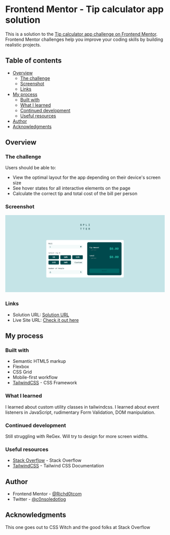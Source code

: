 # Frontend Mentor - Tip calculator app solution

This is a solution to the [Tip calculator app challenge on Frontend Mentor](https://www.frontendmentor.io/challenges/tip-calculator-app-ugJNGbJUX). Frontend Mentor challenges help you improve your coding skills by building realistic projects.

## Table of contents

- [Overview](#overview)
  - [The challenge](#the-challenge)
  - [Screenshot](#screenshot)
  - [Links](#links)
- [My process](#my-process)
  - [Built with](#built-with)
  - [What I learned](#what-i-learned)
  - [Continued development](#continued-development)
  - [Useful resources](#useful-resources)
- [Author](#author)
- [Acknowledgments](#acknowledgments)



## Overview

### The challenge

Users should be able to:

- View the optimal layout for the app depending on their device's screen size
- See hover states for all interactive elements on the page
- Calculate the correct tip and total cost of the bill per person

### Screenshot

![](./images/screenshot.png)



### Links

- Solution URL: [Solution URL](https://www.frontendmentor.io/solutions/responsive-mobile-first-workflow-using-tailwindcss-grid-and-flexbox-shyeQoU3s)
- Live Site URL: [Check it out here](https://richd0tcom.github.io/Tip-calculator-app/)

## My process

### Built with

- Semantic HTML5 markup
- Flexbox
- CSS Grid
- Mobile-first workflow
- [TailwindCSS](https://tailwindcss.com/) - CSS Framework




### What I learned

I learned about custom utility classes in tailwindcss. I learned about event listeners in JavaScript, rudimentary Form Validation, DOM manipulation.


### Continued development

Still struggling with ReGex. Will try to design for more screen widths.  


### Useful resources

- [Stack Overflow](https://stackoverflow.com/) - Stack Overflow
- [TailwindCSS](https://tailwindcss.com/) - Tailwind CSS Documentation




## Author

- Frontend Mentor - [@Richd0tcom](https://www.frontendmentor.io/profile/Richd0tcom)
- Twitter - [@c0nsoledotlog](https://twitter.com/c0nsoledotlog)


## Acknowledgments

This one goes out to CSS Witch and the good folks at Stack Overflow 
